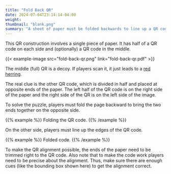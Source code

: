 ```yaml
---
title: "Fold Back QR"
date: 2024-07-04T23:14:14-04:00
weight:
thumbnail: "blank.png"
summary: "A sheet of paper must be folded backwards to line up a QR code."
---
```


This QR construction involves a single piece of paper. It has half of a QR
code on each side and (optionally) a QR code in the middle.

{{< example-image src="fold-back-qr.png" link="fold-back-qr.pdf" >}}

The middle (full) QR is a decoy. If players scan it, it just leads to a
[red herring].

The real clue is the other QR code, which is divided in half and placed at
opposite ends of the paper. The left half of the QR code is on the right
side of the paper and the right side of the QR is on the left side of the
image.

To solve the puzzle, players must fold the page backward to bring the two
ends together on the opposite side.

{{% example %}}
Folding the QR code.
{{% /example %}}

On the other side, players must line up the edges of the QR code.

{{% example %}}
Folded code.
{{% /example %}}

To make the QR alignment possible, the ends of the paper need to be trimmed
right to the QR code. Also note that to make the code work players need to
be precise about the alignment. Thus, make sure there are enough cues (like
the bounding box shown here) to get the alignment correct.


[red herring]: /puzzles/misdirection/red-herring
